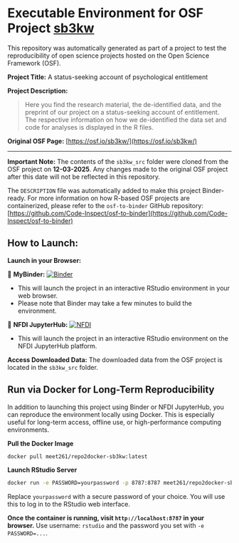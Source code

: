 # Executable Environment for OSF Project [sb3kw](https://osf.io/sb3kw/)

This repository was automatically generated as part of a project to test the reproducibility of open science projects hosted on the Open Science Framework (OSF).

**Project Title:** A status-seeking account of psychological entitlement

**Project Description:**
> Here you find the research material, the de-identified data, and the preprint of our project on a status-seeking account of entitlement. The respective information on how we de-identified the data set and code for analyses is displayed in the R files. 

**Original OSF Page:** [https://osf.io/sb3kw/](https://osf.io/sb3kw/)

---

**Important Note:** The contents of the `sb3kw_src` folder were cloned from the OSF project on **12-03-2025**. Any changes made to the original OSF project after this date will not be reflected in this repository.

The `DESCRIPTION` file was automatically added to make this project Binder-ready. For more information on how R-based OSF projects are containerized, please refer to the `osf-to-binder` GitHub repository: [https://github.com/Code-Inspect/osf-to-binder](https://github.com/Code-Inspect/osf-to-binder)

## How to Launch:

**Launch in your Browser:**

🚀 **MyBinder:** [![Binder](https://mybinder.org/badge_logo.svg)](https://mybinder.org/v2/gh/code-inspect-binder/osf_sb3kw/HEAD?urlpath=rstudio)

   * This will launch the project in an interactive RStudio environment in your web browser.
   * Please note that Binder may take a few minutes to build the environment.

🚀 **NFDI JupyterHub:** [![NFDI](https://nfdi-jupyter.de/images/nfdi_badge.svg)](https://hub.nfdi-jupyter.de/r2d/gh/code-inspect-binder/osf_sb3kw/HEAD?urlpath=rstudio)

   * This will launch the project in an interactive RStudio environment on the NFDI JupyterHub platform.

**Access Downloaded Data:**
The downloaded data from the OSF project is located in the `sb3kw_src` folder.

## Run via Docker for Long-Term Reproducibility

In addition to launching this project using Binder or NFDI JupyterHub, you can reproduce the environment locally using Docker. This is especially useful for long-term access, offline use, or high-performance computing environments.

**Pull the Docker Image**

```bash
docker pull meet261/repo2docker-sb3kw:latest
```

**Launch RStudio Server**

```bash
docker run -e PASSWORD=yourpassword -p 8787:8787 meet261/repo2docker-sb3kw
```
Replace `yourpassword` with a secure password of your choice. You will use this to log in to the RStudio web interface.

**Once the container is running, visit `http://localhost:8787` in your browser.**
Use username: `rstudio` and the password you set with `-e PASSWORD=...`.

